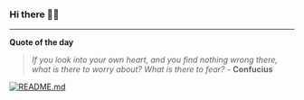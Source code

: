 ### Hi there 👋🏻


---

**Quote of the day**

> *If you look into your own heart, and you find nothing wrong there, what is there to worry about? What is there to fear?* - **Confucius** 

[![README.md](https://github.com/marcolovazzano/marcolovazzano/actions/workflows/readme.yml/badge.svg?branch=main)](https://github.com/marcolovazzano/marcolovazzano/actions/workflows/readme.yml)
